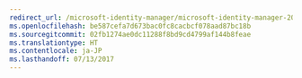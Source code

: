 ```yaml
---
redirect_url: /microsoft-identity-manager/microsoft-identity-manager-2016-supported-platforms
ms.openlocfilehash: be587cefa7d673bac0fc8cacbcf078aad87bc18b
ms.sourcegitcommit: 02fb1274ae0dc11288f8bd9cd4799af144b8feae
ms.translationtype: HT
ms.contentlocale: ja-JP
ms.lasthandoff: 07/13/2017
---
```

